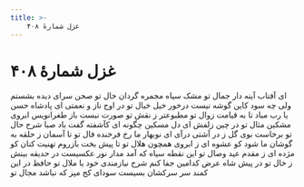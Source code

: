 ```yaml
---
title: >-
    غزل شمارهٔ ۴۰۸
---
```

# غزل شمارهٔ ۴۰۸

ای آفتاب آینه دار جمال تو
مشک سیاه مجمره گردان خال تو
صحن سرای دیده بشستم ولی چه سود
کاین گوشه نیست درخور خیل خیال تو
در اوج ناز و نعمتی ای پادشاه حسن
یا رب مباد تا به قیامت زوال تو
مطبوعتر ز نقش تو صورت نبست باز
طغرانویس ابروی مشکین مثال تو
در چین زلفش ای دل مسکین چگونه ای
کآشفته گفت باد صبا شرح حال تو
برخاست بوی گل ز در آشتی درآی
ای نوبهار ما رخ فرخنده فال تو
تا آسمان ز حلقه به گوشان ما شود
کو عشوه ای ز ابروی همچون هلال تو
تا پیش بخت بازروم تهنیت کنان
کو مژده ای ز مقدم عید وصال تو
این نقطه سیاه که آمد مدار نور
عکسیست در حدیقه بینش ز خال تو
در پیش شاه عرض کدامین جفا کنم
شرح نیازمندی خود یا ملال تو
حافظ در این کمند سر سرکشان بسیست
سودای کج مپز که نباشد مجال تو
